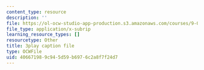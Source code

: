 ```yaml
---
content_type: resource
description: ''
file: https://ol-ocw-studio-app-production.s3.amazonaws.com/courses/9-00-introduction-to-psychology-fall-2004/406671989c945d59b6976c2a8f7f24d7_10506.vtt
file_type: application/x-subrip
learning_resource_types: []
resourcetype: Other
title: 3play caption file
type: OCWFile
uid: 40667198-9c94-5d59-b697-6c2a8f7f24d7
---
```

